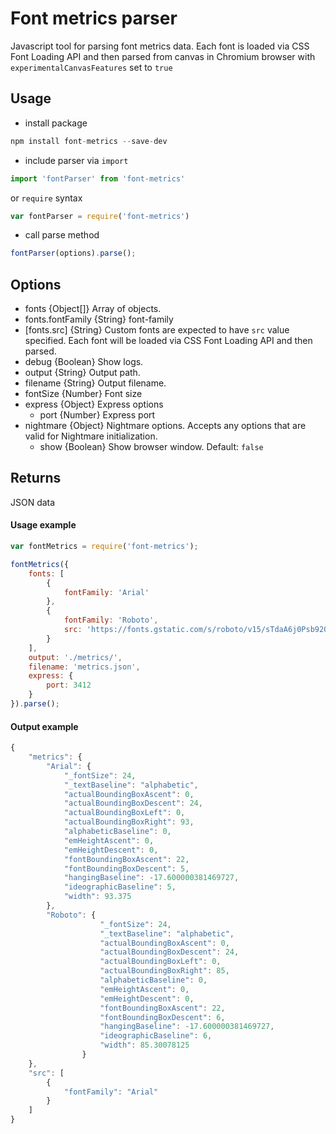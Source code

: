 # Font metrics parser

Javascript tool for parsing font metrics data.
Each font is loaded via CSS Font Loading API and then parsed from canvas in Chromium browser with `experimentalCanvasFeatures` set to `true`

## Usage
- install package
```javascript
npm install font-metrics --save-dev
```
- include parser via `import`
```javascript
import 'fontParser' from 'font-metrics'
```
 or `require` syntax
```javascript
var fontParser = require('font-metrics')
```
- call parse method
```javascript
fontParser(options).parse();
```

## Options
* fonts {Object[]} Array of objects.
* fonts.fontFamily {String} font-family
* [fonts.src] {String} Custom fonts are expected to have `src` value specified. Each font will be loaded via CSS Font Loading API and then parsed.
* debug {Boolean} Show logs.
* output {String} Output path.
* filename {String} Output filename.
* fontSize {Number} Font size
* express {Object} Express options
  * port {Number} Express port
* nightmare {Object} Nightmare options. Accepts any options that are valid for Nightmare initialization.
  * show {Boolean} Show browser window. Default: `false`

## Returns
JSON data

#### Usage example

```javascript
var fontMetrics = require('font-metrics');

fontMetrics({
	fonts: [
		{
			fontFamily: 'Arial'
		},
		{
			fontFamily: 'Roboto',
			src: 'https://fonts.gstatic.com/s/roboto/v15/sTdaA6j0Psb920Vjv-mrzH-_kf6ByYO6CLYdB4HQE-Y.woff2'
		}
	],
	output: './metrics/',
	filename: 'metrics.json',
	express: {
		port: 3412
	}
}).parse();
```

#### Output example
```javascript
{
    "metrics": {
        "Arial": {
            "_fontSize": 24,
            "_textBaseline": "alphabetic",
            "actualBoundingBoxAscent": 0,
            "actualBoundingBoxDescent": 24,
            "actualBoundingBoxLeft": 0,
            "actualBoundingBoxRight": 93,
            "alphabeticBaseline": 0,
            "emHeightAscent": 0,
            "emHeightDescent": 0,
            "fontBoundingBoxAscent": 22,
            "fontBoundingBoxDescent": 5,
            "hangingBaseline": -17.600000381469727,
            "ideographicBaseline": 5,
            "width": 93.375
        },
        "Roboto": {
                    "_fontSize": 24,
                    "_textBaseline": "alphabetic",
                    "actualBoundingBoxAscent": 0,
                    "actualBoundingBoxDescent": 24,
                    "actualBoundingBoxLeft": 0,
                    "actualBoundingBoxRight": 85,
                    "alphabeticBaseline": 0,
                    "emHeightAscent": 0,
                    "emHeightDescent": 0,
                    "fontBoundingBoxAscent": 22,
                    "fontBoundingBoxDescent": 6,
                    "hangingBaseline": -17.600000381469727,
                    "ideographicBaseline": 6,
                    "width": 85.30078125
                }
    },
    "src": [
        {
            "fontFamily": "Arial"
        }
    ]
}
```

